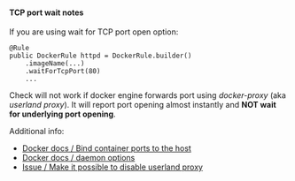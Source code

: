 #### TCP port wait notes ####

If you are using wait for TCP port open option:

    @Rule
    public DockerRule httpd = DockerRule.builder()
        .imageName(...)
        .waitForTcpPort(80)
        ...

Check will not work if docker engine forwards port using *docker-proxy* (aka *userland proxy*).
It will report port opening almost instantly and **NOT wait for underlying port opening**.

Additional info:

- [Docker docs / Bind container ports to the host](https://docs.docker.com/engine/userguide/networking/default_network/binding/)
- [Docker docs / daemon options](https://docs.docker.com/engine/reference/commandline/dockerd/)
- [Issue / Make it possible to disable userland proxy](https://github.com/docker/docker/issues/8356)


